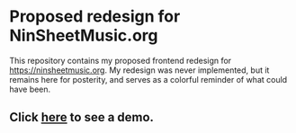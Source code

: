 # Proposed redesign for NinSheetMusic.org
This repository contains my proposed frontend redesign for https://ninsheetmusic.org. My redesign was never implemented, but it remains here for posterity, and serves as a colorful reminder of what could have been.

## Click [here](https://nathanaelgit.github.io/NinSheetMusic) to see a demo.
